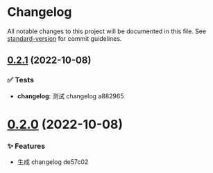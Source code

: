 # Changelog

All notable changes to this project will be documented in this file. See [standard-version](https://github.com/conventional-changelog/standard-version) for commit guidelines.

## [0.2.1](/compare/v0.2.0...v0.2.1) (2022-10-08)

### ✅ Tests

- **changelog**: 测试 changelog a882965

# [0.2.0](/compare/v0.1.7...v0.2.0) (2022-10-08)

### ✨ Features

- 生成 changelog de57c02
